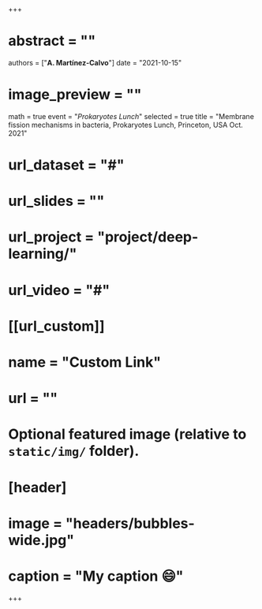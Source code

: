 +++
# abstract = ""
authors = ["**A. Martínez-Calvo**"]
date = "2021-10-15"
# image_preview = ""
math = true
event = "_Prokaryotes Lunch_"
selected = true
title = "Membrane fission mechanisms in bacteria, Prokaryotes Lunch, Princeton, USA Oct. 2021"
# url_dataset = "#"
# url_slides = ""
# url_project = "project/deep-learning/"
# url_video = "#"

# [[url_custom]]
 # name = "Custom Link"
 # url = ""

# Optional featured image (relative to `static/img/` folder).
# [header]
# image = "headers/bubbles-wide.jpg"
# caption = "My caption :smile:"

+++
